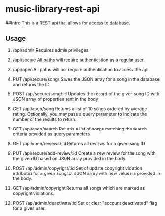 # music-library-rest-api
##Intro
This is a REST api that allows for access to database.
## Usage
1. /api/admin
Requires admin privileges

2. /api/secure
All paths will require authentication as a regular user.

3. /api/open
All paths will not require authentication to access the api.

4. PUT /api/secure/song/
Saves the JSON array for a song in the database and returns the ID.

5. POST /api/secure/song/:id
Updates the record of the given song ID with JSON array of properties sent in the body

6. GET /api/open/song
Returns a list of 10 songs ordered by average rating. Optionally, you may pass a query parameter to indicate the number of the results to return.

7. GET /api/open/search
Returns a list of songs matching the search criteria provided as query parameters

8. GET /api/open/reviews/:id
Returns all reviews for a given song ID

9. PUT /api/secure/add-review/:id
Create a new review for the song with the given ID based on JSON array provided in the body.

10. POST /api/admin/copyright/:id
Set of update copyright violation attributes for a given song ID. JSON array with new values is provided in the body.

11. GET /api/admin/copyright
Returns all songs which are marked as copyright violations.

12. POST /api/admin/deactivate/:id
Set or clear "account deactivated" flag for a given user.




